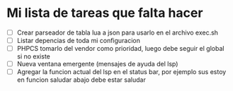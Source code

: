 # Mi lista de tareas que falta hacer
- [ ] Crear parseador de tabla lua a json para usarlo en el archivo exec.sh
- [ ] Listar depencias de toda mi configuracion
- [ ] PHPCS tomarlo del vendor como prioridad, luego debe seguir el global si no existe
- [ ] Nueva ventana emergente (mensajes de ayuda del lsp)
- [ ] Agregar la funcion actual del lsp en el status bar, por ejemplo sus estoy en funcion saludar abajo debe estar saludar
